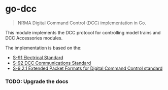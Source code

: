 go-dcc
======

> NRMA Digital Command Control (DCC) implementation in Go.

This module implements the DCC protocol for controlling model trains and DCC Accessories modules.

The implementation is based on the:
  * [S-91 Electrical Standard](http://www.nmra.org/sites/default/files/standards/sandrp/pdf/s-9.1_electrical_standards_2006.pdf)
  * [S-92 DCC Communications Standard](http://www.nmra.org/sites/default/files/s-92-2004-07.pdf)
  * [S-9.2.1 Extended Packet Formats for Digital Command Control standard](http://www.nmra.org/sites/default/files/s-9.2.1_2012_07.pdf)

### TODO: Upgrade the docs